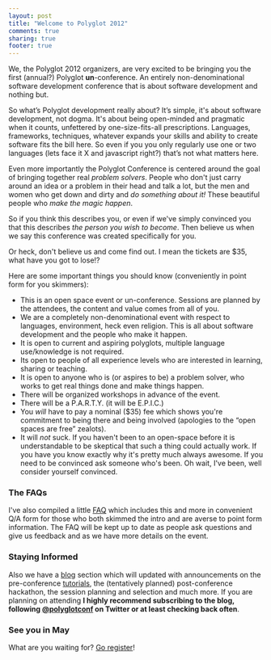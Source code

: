 ```yaml
---
layout: post
title: "Welcome to Polyglot 2012"
comments: true
sharing: true
footer: true
---
```


We, the Polyglot 2012 organizers, are very excited to be bringing you the first
(annual?) Polyglot __un__-conference. An entirely non-denominational software
development conference that is about software development and nothing but.

So what’s Polyglot development really about? It’s simple, it's about software
development, not dogma. It's about being open-minded and pragmatic when it
counts, unfettered by one-size-fits-all prescriptions. Languages, frameworks,
techniques, whatever expands your skills and ability to create software fits the
bill here. So even if you you only regularly use one or two languages (lets face
it X and javascript right?) that’s not what matters here.

Even more importantly the Polyglot Conference is centered around the goal of
bringing together real _problem solvers_. People who don't just carry around an
idea or a problem in their head and talk a lot, but the men and women who get
down and dirty and _do something about it!_ These beautiful people who _make
the magic happen_. 

So if you think this describes you, or even if we've simply convinced you that
this describes _the person you wish to become_. Then believe us when we say this
conference was created specifically for you.

Or heck, don't believe us and come find out. I mean the tickets are $35, what
have you got to lose!?

<!-- more -->

Here are some important things you should know (conveniently in point form for
you skimmers):

* This is an open space event or un-conference. Sessions are planned by the
  attendees, the content and value comes from all of you.
* We are a completely non-denominational event with respect to languages,
  environment, heck even religion. This is all about software development and
  the people who make it happen.
* It is open to current and aspiring polyglots, multiple language use/knowledge
  is not required.
* Its open to people of all experience levels who are interested in learning,
  sharing or teaching.
* It is open to anyone who is (or aspires to be) a problem solver, who works to
  get real things done and make things happen.
* There will be organized workshops in advance of the event.
* There will be a P.A.R.T.Y. (it will be E.P.I.C.)
* You _will_ have to pay a nominal ($35) fee which shows you're commitment to
  being there and being involved (apologies to the “open spaces are free”
  zealots).
* It will _not_ suck. If you haven't been to an open-space before it is
  understandable to be skeptical that such a thing could actually work. If you
  have you know exactly why it's pretty much always awesome. If you need to be
  convinced ask someone who's been. Oh wait, I've been, well consider yourself
  convinced.

### The FAQs

I've also compiled a little [FAQ](/faq) which includes this and more in
convenient Q/A form for those who both skimmed the intro and are averse to point
form information. The FAQ will be kept up to date as people ask questions and
give us feedback and as we have more details on the event.

### Staying Informed

Also we have a [blog](/blog) section which will updated with announcements on
the pre-conference [tutorials](/tutorials), the (tentatively planned)
post-conference hackathon, the session planning and selection and much more. If
you are planning on attending __I highly recommend subscribing to the blog,
following [@polyglotconf](http://twitter.com/polyglotconf) on Twitter or at
least checking back often__.

### See you in May

What are you waiting for? [Go register](http://polyglotconf2012.eventbrite.com)!
